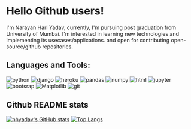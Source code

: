 # Hello Github users!

I'm Narayan Hari Yadav, currently, I'm pursuing post graduation from University of Mumbai. I'm interested in learning new technologies and implementing its usecases/applications. and open for contributing open-source/github repositories.

## Languages and Tools:
<a><img src="https://img.shields.io/static/v1?label=3&message=Python&color=green&style=flat&logo=python" alt="python"></a>
<a><img src="https://img.shields.io/static/v1?label=&message=Django&color=green&style=flat&logo=django" alt="django"></a>
<a><img src="https://img.shields.io/static/v1?label=&message=Heroku&color=green&style=flat&logo=heroku" alt="heroku"></a>
<a><img src="https://img.shields.io/static/v1?label=&message=Pandas&color=green&style=flat&logo=pandas" alt="pandas"></a>
<a><img src="https://img.shields.io/static/v1?label=&message=Numpy&color=green&style=flat&logo=numpy" alt="numpy"></a>
<a><img src="https://img.shields.io/static/v1?label=&message=VS code&color=green&style=flat&logo=vs" alt="html"></a>
<a><img src="https://img.shields.io/static/v1?label=&message=jupyter notebook&color=green&style=flat&logo=jupyter" alt="jupyter"></a>
<a><img src="https://img.shields.io/static/v1?label=&message=Bootstrap&color=green&style=flat&logo=bootstrap" alt="bootsrap"></a>
<a><img src="https://img.shields.io/static/v1?label=&message=Matplotlib&color=green&style=flat&logo=matplotlib" alt="Matplotlib"></a>
<a><img src="https://img.shields.io/static/v1?label=&message=Git&color=green&style=flat&logo=git" alt="git"></a>
## Github README stats
[![nhyadav's GitHub stats](https://github-readme-stats.vercel.app/api?username=nhyadav&show_icons=true&theme=radical)](https://github.com/nhyadav/github-readme-stats) [![Top Langs](https://github-readme-stats.vercel.app/api/top-langs/?username=nhyadav&hide=javascript&layout=compact)](https://github.com/nhyadav/github-readme-stats)
